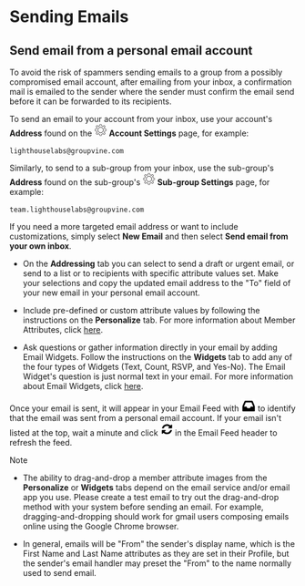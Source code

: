 # Sending Emails


<span id="gv-3send-2sendInbox"></span>
## Send email from a personal email account

<span class=highlight>
  
To avoid the risk of spammers sending emails to a group from a possibly compromised email account, after emailing from your inbox, a confirmation mail is emailed to the sender where the sender must confirm the email send before it can be forwarded to its recipients.

</span> <!-- highlight -->

To send an email to your account from your inbox, use your account's **Address** found on the <img src="/docimages/transparent-gear-icon.png" height="22"> **Account Settings** page, for example:

```
lighthouselabs@groupvine.com
```

<span class="g4s sub"> 

Similarly, to send to a sub-group from your inbox, use the sub-group's **Address** found on the sub-group's 
<img src="/docimages/transparent-gear-icon.png" height="22"> **Sub-group Settings** page, for example:

```
team.lighthouselabs@groupvine.com
```

</span> <!-- g4s sub -->

If you need a more targeted email address or want to include customizations, simply select **New Email** and then select **Send email from 
your own inbox**.

* On the **Addressing** tab you can select to send a draft or urgent email, or send to a list or to recipients with specific attribute values set.  Make your selections and copy the updated email address to the "To" field of your new email in 
your personal email account.  

* Include pre-defined or custom attribute values by following the
instructions on the **Personalize** tab.  For more information about Member Attributes,
click [here](/2-members/4-membersattributes.md?[LINK-QARGS-DOC]#gv-2members-4membersattributes).

* Ask questions or gather information directly in your email by adding Email Widgets.  Follow 
the instructions on the **Widgets** tab to add any of the four types of Widgets
(Text, Count, RSVP, and Yes-No).  The Email Widget's question is just normal text in your email.  For more information about Email Widgets,
click [here](/5-widgets/1-ewIntro.md?[LINK-QARGS-DOC]).

Once your email is sent, it will appear in your Email Feed with <img src="/docimages/sent-from-inbox-icon.png" height="22"> to 
identify that the email was sent from a personal email account.  If your email isn't listed at the top, wait a minute and click <img src="/docimages/refresh-feed-icon.png" width="22"> in the Email Feed header to 
refresh the feed.

Note

* The ability to drag-and-drop a member attribute images 
from the **Personalize** or **Widgets** tabs depend on the email service 
and/or email app you use.  Please create a test email to try out the drag-and-drop 
method with your system before sending an email. For example, dragging-and-dropping should 
work for gmail users composing emails online using the 
Google Chrome browser.

* In general, emails will be "From" the sender's display name, which is the
First Name and Last Name attributes as they are set in their Profile, but the sender's email handler may preset the "From" to 
the name normally used to send email.
